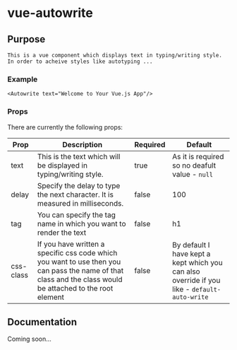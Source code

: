 # vue-autowrite 


## Purpose
```
This is a vue component which displays text in typing/writing style. 
In order to acheive styles like autotyping ... 
```

### Example
```
<Autowrite text="Welcome to Your Vue.js App"/>
```

### Props
There are currently the following props:

| Prop | Description | Required | Default |
| ------ | ------ | ------ | ------ |
| text | This is the text which will be displayed in typing/writing style. | true | As it is required so no deafult value - `null` |
| delay | Specify the delay to type the next character. It is measured in milliseconds. | false | 100 |
| tag | You can specify the tag name in which you want to render the text | false | h1 |
| css-class | If you have written a specific css code which you want to use then you can pass the name of that class and the class would be attached to the root element | false | By default I have kept a kept which you can also override if you like - `default-auto-write` |

## Documentation
Coming soon...
